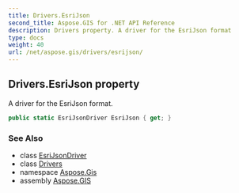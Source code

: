 ```yaml
---
title: Drivers.EsriJson
second_title: Aspose.GIS for .NET API Reference
description: Drivers property. A driver for the EsriJson format
type: docs
weight: 40
url: /net/aspose.gis/drivers/esrijson/
---
```

## Drivers.EsriJson property

A driver for the EsriJson format.

```csharp
public static EsriJsonDriver EsriJson { get; }
```

### See Also

* class [EsriJsonDriver](../../../aspose.gis.formats.esrijson/esrijsondriver/)
* class [Drivers](../)
* namespace [Aspose.Gis](../../drivers/)
* assembly [Aspose.GIS](../../../)


